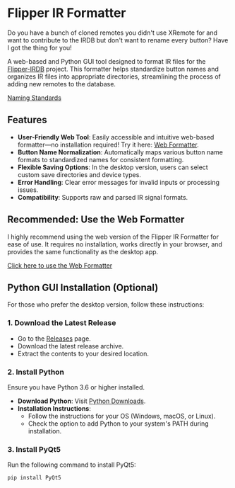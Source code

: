 # Flipper IR Formatter

Do you have a bunch of cloned remotes you didn't use XRemote for and want to contribute to the IRDB but don't want to rename every button? Have I got the thing for you!

A web-based and Python GUI tool designed to format IR files for the [Flipper-IRDB](https://github.com/Lucaslhm/Flipper-IRDB) project. This formatter helps standardize button names and organizes IR files into appropriate directories, streamlining the process of adding new remotes to the database.

[Naming Standards](/naming.md)


## Features

- **User-Friendly Web Tool**: Easily accessible and intuitive web-based formatter—no installation required! Try it here: [Web Formatter](https://jaylikesbunda.github.io/Flipper-IR-Formatter/).
- **Button Name Normalization**: Automatically maps various button name formats to standardized names for consistent formatting.
- **Flexible Saving Options**: In the desktop version, users can select custom save directories and device types.
- **Error Handling**: Clear error messages for invalid inputs or processing issues.
- **Compatibility**: Supports raw and parsed IR signal formats.

## Recommended: Use the Web Formatter

I highly recommend using the web version of the Flipper IR Formatter for ease of use. It requires no installation, works directly in your browser, and provides the same functionality as the desktop app. 

[Click here to use the Web Formatter](https://jaylikesbunda.github.io/Flipper-IR-Formatter/)

## Python GUI Installation (Optional)

For those who prefer the desktop version, follow these instructions:

### 1. Download the Latest Release

- Go to the [Releases](https://github.com/jaylikesbunda/Flipper-IR-Formatter/releases) page.
- Download the latest release archive.
- Extract the contents to your desired location.

### 2. Install Python

Ensure you have Python 3.6 or higher installed.

- **Download Python**: Visit [Python Downloads](https://www.python.org/downloads/).
- **Installation Instructions**:
  - Follow the instructions for your OS (Windows, macOS, or Linux).
  - Check the option to add Python to your system's PATH during installation.

### 3. Install PyQt5

Run the following command to install PyQt5:

```bash
pip install PyQt5

